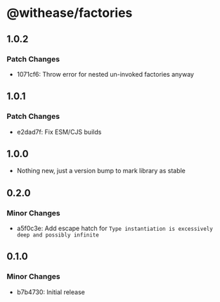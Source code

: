 # @withease/factories

## 1.0.2

### Patch Changes

- 1071cf6: Throw error for nested un-invoked factories anyway

## 1.0.1

### Patch Changes

- e2dad7f: Fix ESM/CJS builds

## 1.0.0

- Nothing new, just a version bump to mark library as stable

## 0.2.0

### Minor Changes

- a5f0c3e: Add escape hatch for `Type instantiation is excessively deep and possibly infinite`

## 0.1.0

### Minor Changes

- b7b4730: Initial release
